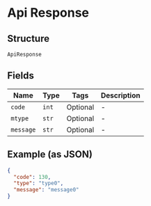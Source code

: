 
# Api Response

## Structure

`ApiResponse`

## Fields

| Name | Type | Tags | Description |
|  --- | --- | --- | --- |
| `code` | `int` | Optional | - |
| `mtype` | `str` | Optional | - |
| `message` | `str` | Optional | - |

## Example (as JSON)

```json
{
  "code": 130,
  "type": "type0",
  "message": "message0"
}
```

